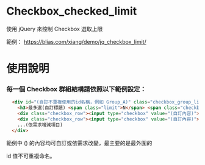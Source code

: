 # Checkbox_checked_limit
使用 jQuery 來控制 Checkbox 選取上限

範例：
https://blias.com/xiang/demo/jq_checkbox_limit/

# 使用說明
### 每一個 Checkbox 群組結構請依照以下範例設定：
```HTML
  <div id="(自訂不重複使用的id名稱，例如 Group_A)" class="checkbox_group_limit" limit="(此 Checkbox 群組選取上限值，填入正整數即可 例如:3)">
    <h3>最多選(自訂標題) <span class="limit">N</span> <span class="checkbox_counts"></span><span class="show_message"></span></h3>
    <div class="checkbox_row"><input type="checkbox" value="(自訂內容)"><label >(自訂內容)</label></div>
    <div class="checkbox_row"><input type="checkbox" value="(自訂內容)"><label >(自訂內容)</label></div>
    ...(依需求增減項目)
  </div>
```
範例中 () 的內容均可自訂或依需求改變，最主要的是最外圍的 <div> id 值不可重複命名。
